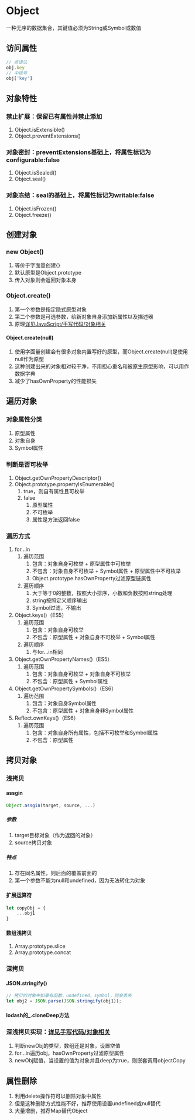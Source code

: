 # Object

一种无序的数据集合，其键值必须为String或Symbol或数值

## 访问属性

```js
// 点语法
obj.key
// 中括号
obj['key']
```

## 对象特性

### 禁止扩展：保留已有属性并禁止添加

1. Object.isExtensible()
2. Object.preventExtensions()

### 对象密封：preventExtensions基础上，将属性标记为configurable:false

1. Object.isSealed()
2. Object.seal()

### 对象冻结：seal的基础上，将属性标记为writable:false

1. Object.isFrozen()
2. Object.freeze()

## 创建对象

### new Object()

1. 等价于字面量创建{}
2. 默认原型是Object.prototype
3. 传入对象则会返回对象本身

### Object.create()

1. 第一个参数是指定隐式原型对象
2. 第二个参数是可选参数，给新对象自身添加新属性以及描述器
3. 原理[详见JavaScript/手写代码/对象相关](../08-代码手写/01-对象相关.md)

#### Object.create(null)

1. 使用字面量创建会有很多对象内置写好的原型，而Object.create(null)是使用null作为原型
2. 这种创建出来的对象相对较干净，不用担心重名和被原生原型影响，可以用作数据字典
3. 减少了hasOwnProperty的性能损失

## 遍历对象

### 对象属性分类

1. 原型属性
2. 对象自身
3. Symbol属性

### 判断是否可枚举

1. Object.getOwnPropertyDescriptor()
2. Object.prototype.propertyIsEnumerable()
    1. true，则自有属性且可枚举
    2. false
        1. 原型属性
        2. 不可枚举
        3. 属性是方法返回false

### 遍历方式

1. for...in
    1. 遍历范围
        1. 包含：对象自身可枚举 + 原型属性中可枚举
        2. 不包含：对象自身不可枚举 + Symbol属性 + 原型属性中不可枚举
        3. Object.prototype.hasOwnProperty过滤原型链属性
    2. 遍历顺序
        1. 大于等于0的整数，按照大小排序，小数和负数按照string处理
        2. string按照定义顺序输出
        3. Symbol过滤，不输出
2. Object.keys()（ES5）
    1. 遍历范围
        1. 包含：对象自身可枚举
        2. 不包含：原型属性 + 对象自身不可枚举 + Symbol属性
    2. 遍历顺序
        1. 与for...in相同
3. Object.getOwnPropertyNames()（ES5）
    1. 遍历范围
        1. 包含：对象自身可枚举 + 对象自身不可枚举
        2. 不包含：原型属性 + Symbol属性
4. Object.getOwnPropertySymbols()（ES6）
    1. 遍历范围
        1. 包含：对象自身Symbol属性
        2. 不包含：原型属性 + 对象自身非Symbol属性
5. Reflect.ownKeys()（ES6）
    1. 遍历范围
        1. 包含：对象自身所有属性，包括不可枚举和Symbol属性
        2. 不包含：原型属性

## 拷贝对象

### 浅拷贝

#### assgin

```js
Object.assgin(target, source, ...)
```

##### 参数

1. target目标对象（作为返回的对象）
2. source拷贝对象

##### 特点

1. 存在同名属性，则后面的覆盖前面的
2. 第一个参数不能为null和undefined，因为无法转化为对象

#### 扩展运算符

```js
let copyObj = {
    ...obj1
}
```

#### 数组浅拷贝

1. Array.prototype.slice
2. Array.prototype.concat

### 深拷贝

#### JSON.stringify()

```js
// 拷贝的对象中如果有函数，undefined，symbol，则会丢失
let obj2 = JSON.parse(JSON.stringify(obj1));
```

#### lodash的_.cloneDeep方法

### 深浅拷贝实现：[详见手写代码/对象相关](../08-代码手写/01-对象相关.md)

1. 判断newObj的类型，数组还是对象，设置空值
2. for...in遍历obj，hasOwnProperty过滤原型属性
3. newObj赋值，当设置的值为对象并且deep为true，则嵌套调用objectCopy

## 属性删除

1. 利用delete操作符可以删除对象中属性
2. 但是这种删除方式性能不好，推荐使用设置undefined或null替代
3. 大量增删，推荐Map替代Object
